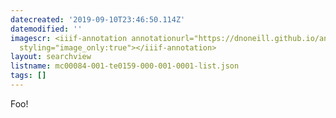 ```yaml
---
datecreated: '2019-09-10T23:46:50.114Z'
datemodified: ''
imagescr: <iiif-annotation annotationurl="https://dnoneill.github.io/annotate/annotations/46ee5f18-d425-11e9-be2d-264b21d27f42.json"
  styling="image_only:true"></iiif-annotation>
layout: searchview
listname: mc00084-001-te0159-000-001-0001-list.json
tags: []
---
```

Foo!